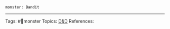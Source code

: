 

```statblock
monster: Bandit
```


___
Tags: #👻monster 
Topics: [D&D](D&D.md)
References: 







